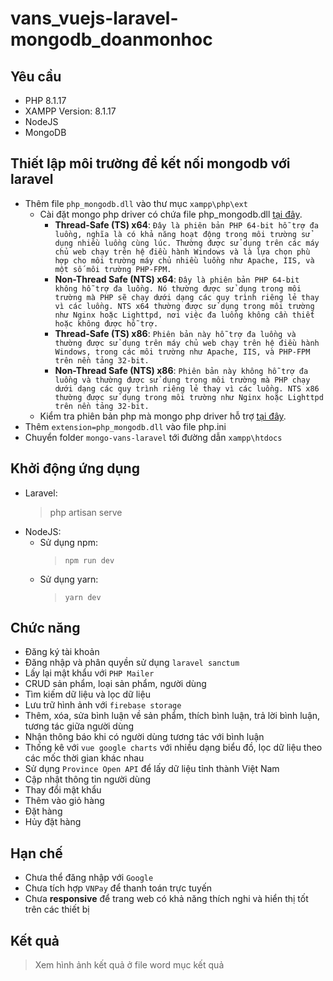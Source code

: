 # vans_vuejs-laravel-mongodb_doanmonhoc
## Yêu cầu ##
-	PHP 8.1.17
-	XAMPP Version: 8.1.17
-	NodeJS
-	MongoDB

## Thiết lập môi trường để kết nối mongodb với laravel ##
- Thêm file `php_mongodb.dll` vào thư mục `xampp\php\ext`
  - Cài đặt mongo php driver có chứa file php_mongodb.dll [tại đây](https://github.com/mongodb/mongo-php-driver/releases).
    - **Thread-Safe (TS) x64**: `Đây là phiên bản PHP 64-bit hỗ trợ đa luồng, nghĩa là có khả năng hoạt động trong môi trường sử dụng nhiều luồng cùng lúc. Thường được sử dụng trên các máy chủ web chạy trên hệ điều hành Windows và là lựa chọn phù hợp cho môi trường máy chủ nhiều luồng như Apache, IIS, và một số môi trường PHP-FPM.`
    - **Non-Thread Safe (NTS) x64**: `Đây là phiên bản PHP 64-bit không hỗ trợ đa luồng. Nó thường được sử dụng trong môi trường mà PHP sẽ chạy dưới dạng các quy trình riêng lẻ thay vì các luồng. NTS x64 thường được sử dụng trong môi trường như Nginx hoặc Lighttpd, nơi việc đa luồng không cần thiết hoặc không được hỗ trợ.`
    - **Thread-Safe (TS) x86**: `Phiên bản này hỗ trợ đa luồng và thường được sử dụng trên máy chủ web chạy trên hệ điều hành Windows, trong các môi trường như Apache, IIS, và PHP-FPM trên nền tảng 32-bit.`
    - **Non-Thread Safe (NTS) x86**: `Phiên bản này không hỗ trợ đa luồng và thường được sử dụng trong môi trường mà PHP chạy dưới dạng các quy trình riêng lẻ thay vì các luồng. NTS x86 thường được sử dụng trong môi trường như Nginx hoặc Lighttpd trên nền tảng 32-bit.`
  - Kiểm tra phiên bản php mà mongo php driver hỗ trợ [tại đây](https://pecl.php.net/package/mongodb).
- Thêm `extension=php_mongodb.dll` vào file php.ini
- Chuyển folder `mongo-vans-laravel` tới đường dẫn `xampp\htdocs`

## Khởi động ứng dụng ##
- Laravel:
  > php artisan serve
- NodeJS:
  - Sử dụng npm:
    >`npm run dev`
  - Sử dụng yarn:
    >`yarn dev`

## Chức năng ##
- Đăng ký tài khoản
- Đăng nhập và phân quyền sử dụng ``laravel sanctum``
- Lấy lại mật khẩu với ``PHP Mailer``
- CRUD sản phẩm, loại sản phẩm, người dùng
- Tìm kiếm dữ liệu và lọc dữ liệu
- Lưu trữ hình ảnh với ``firebase storage``
- Thêm, xóa, sửa bình luận về sản phẩm, thích bình luận, trả lời bình luận, tương tác giữa người dùng
- Nhận thông báo khi có người dùng tương tác với bình luận
- Thống kê với ``vue google charts`` với nhiều dạng biểu đồ, lọc dữ liệu theo các mốc thời gian khác nhau
- Sử dụng ``Province Open API`` để lấy dữ liệu tỉnh thành Việt Nam
- Cập nhật thông tin người dùng
- Thay đổi mật khẩu
- Thêm vào giỏ hàng
- Đặt hàng
- Hủy đặt hàng

## Hạn chế ##
- Chưa thể đăng nhập với ``Google``
- Chưa tích hợp ``VNPay`` để thanh toán trực tuyến
- Chưa **responsive** để trang web có khả năng thích nghi và hiển thị tốt trên các thiết bị
   
## Kết quả ##
>Xem hình ảnh kết quả ở file word mục kết quả



 	
  
